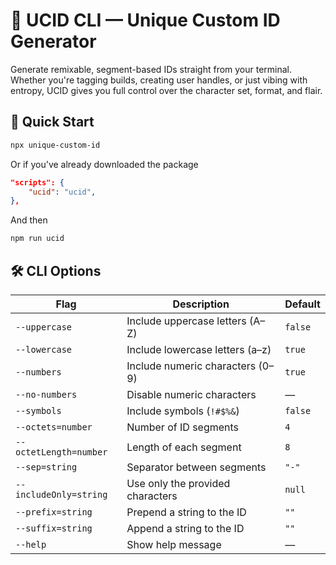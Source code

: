 # 🧬 UCID CLI — Unique Custom ID Generator

Generate remixable, segment-based IDs straight from your terminal. Whether you're tagging builds, creating user handles, or just vibing with entropy, UCID gives you full control over the character set, format, and flair.

## 🚀 Quick Start

```bash
npx unique-custom-id
```

Or if you've already downloaded the package

```json
"scripts": {
    "ucid": "ucid",
},
```

And then

```bash
npm run ucid
```

## 🛠 CLI Options

| Flag                | Description                      | Default |
| ------------------- | -------------------------------- | ------- |
| `--uppercase`       | Include uppercase letters (A–Z)  | `false` |
| `--lowercase`       | Include lowercase letters (a–z)  | `true`  |
| `--numbers`         | Include numeric characters (0–9) | `true`  |
| `--no-numbers`      | Disable numeric characters       | —       |
| `--symbols`         | Include symbols (`!#$%&`)        | `false` |
| `--octets=number`        | Number of ID segments            | `4`     |
| `--octetLength=number`   | Length of each segment           | `8`     |
| `--sep=string`           | Separator between segments       | `"-"`   |
| `--includeOnly=string` | Use only the provided characters | `null`  |
| `--prefix=string`      | Prepend a string to the ID       | `""`    |
| `--suffix=string`      | Append a string to the ID        | `""`    |
| `--help`            | Show help message                | —       |
